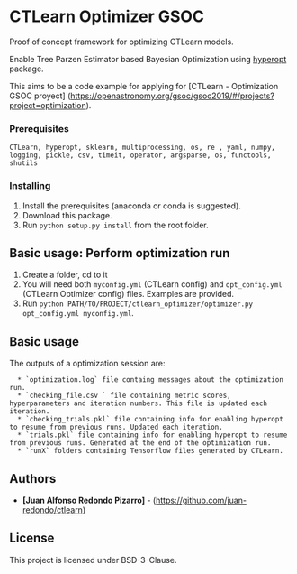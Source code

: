 # CTLearn Optimizer GSOC

Proof of concept framework for optimizing CTLearn models.

Enable Tree Parzen Estimator based Bayesian Optimization using [hyperopt](https://github.com/hyperopt/hyperopt) package.

This aims to be a code example for applying for [CTLearn - Optimization GSOC proyect] (https://openastronomy.org/gsoc/gsoc2019/#/projects?project=optimization).

### Prerequisites

```
CTLearn, hyperopt, sklearn, multiprocessing, os, re , yaml, numpy, logging, pickle, csv, timeit, operator, argsparse, os, functools, shutils
```

### Installing

1. Install the prerequisites (anaconda or conda is suggested).
2. Download this package.
3. Run `python setup.py install` from the root folder.

## Basic usage: Perform optimization run

1. Create a folder, cd to it
2. You will need both `myconfig.yml` (CTLearn config) and `opt_config.yml` (CTLearn Optimizer config) files. Examples are provided.
3. Run `python PATH/TO/PROJECT/ctlearn_optimizer/optimizer.py opt_config.yml myconfig.yml`. 

## Basic usage

The outputs of a optimization session are:

      * `optimization.log` file containg messages about the optimization run.
      * `checking_file.csv ` file containing metric scores, hyperparameters and iteration numbers. This file is updated each iteration.
      * `checking_trials.pkl` file containing info for enabling hyperopt to resume from previous runs. Updated each iteration.
      * `trials.pkl` file containing info for enabling hyperopt to resume from previous runs. Generated at the end of the optimization run.
      * `runX` folders containing Tensorflow files generated by CTLearn.

## Authors

* **[Juan Alfonso Redondo Pizarro]** - (https://github.com/juan-redondo/ctlearn)

## License

This project is licensed under BSD-3-Clause.


